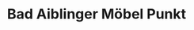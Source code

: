---
title: "Bad Aiblinger Möbel Punkt"
url: /bad-aibling/bad-aiblinger-moebel-punkt/
shop: Möbel
---